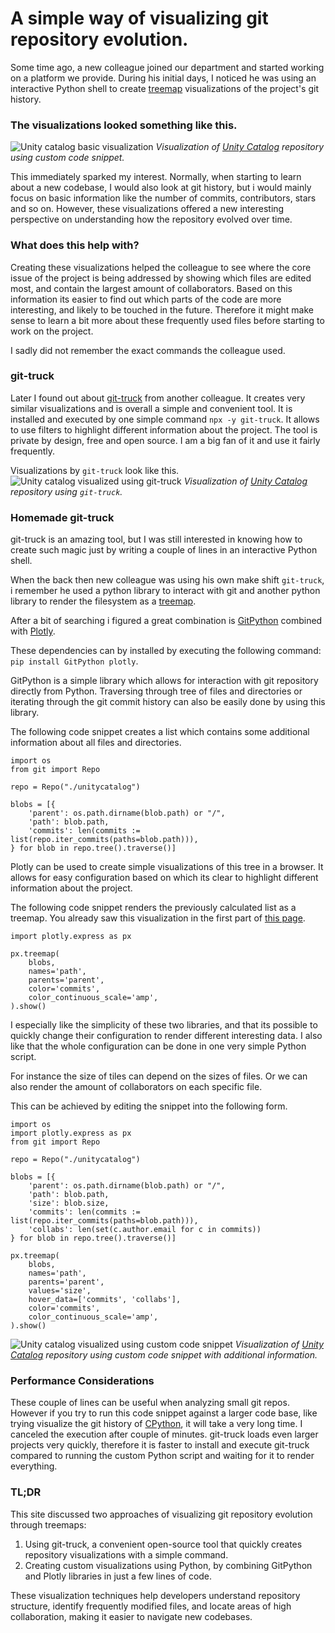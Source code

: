 # A simple way of visualizing git repository evolution.

Some time ago, a new colleague joined our department and started working on a platform we provide. During his initial days, I noticed he was using an interactive Python shell to create [treemap](https://en.wikipedia.org/wiki/Treemapping) visualizations of the project's git history.

### The visualizations looked something like this.
![Unity catalog basic visualization](pictures/git_render_unity_catalog_basic.png)
*Visualization of [Unity Catalog](https://github.com/unitycatalog/unitycatalog) repository using custom code snippet.*

This immediately sparked my interest.
Normally, when starting to learn about a new codebase, I would also look at git history, but i would mainly focus on basic information like the number of commits, contributors, stars and so on. However, these visualizations offered a new interesting perspective on understanding how the repository evolved over time.

### What does this help with?
Creating these visualizations helped the colleague to see where the core issue of the project is being addressed by showing which files are edited most, and contain the largest amount of collaborators. Based on this information its easier to find out which parts of the code are more interesting, and likely to be touched in the future. Therefore it might make sense to learn a bit more about these frequently used files before starting to work on the project.

I sadly did not remember the exact commands the colleague used.

### git-truck
Later I found out about [git-truck](https://github.com/git-truck/git-truck) from another colleague. It creates very similar visualizations and is overall a simple and convenient tool. It is installed and executed by one simple command `npx -y git-truck`. It allows to use filters to highlight different information about the project. The tool is private by design, free and open source. I am a big fan of it and use it fairly frequently.

Visualizations by `git-truck` look like this.
![Unity catalog visualized using git-truck](pictures/git_truck_unity_catalog.png)
*Visualization of [Unity Catalog](https://github.com/unitycatalog/unitycatalog) repository using `git-truck`.*

### Homemade git-truck
git-truck is an amazing tool, but I was still interested in knowing how to create such magic just by writing a couple of lines in an interactive Python shell.


When the back then new colleague was using his own make shift `git-truck`, i remember he used a python library to interact with git and another python library to render the filesystem as a [treemap](https://en.wikipedia.org/wiki/Treemapping).

After a bit of searching i figured a great combination is [GitPython](https://gitpython.readthedocs.io/en/stable/quickstart.html#gitpython-quick-start-tutorial) combined with [Plotly](https://plotly.com/python/treemaps/).

These dependencies can by installed by executing the following command: `pip install GitPython plotly`.

GitPython is a simple library which allows for interaction with git repository directly from Python. Traversing through tree of files and directories or iterating through the git commit history can also be easily done by using this library.

The following code snippet creates a list which contains some additional information about all files and directories.
```
import os
from git import Repo

repo = Repo("./unitycatalog")

blobs = [{
    'parent': os.path.dirname(blob.path) or "/",
    'path': blob.path,
    'commits': len(commits := list(repo.iter_commits(paths=blob.path))),
} for blob in repo.tree().traverse()]
```

Plotly can be used to create simple visualizations of this tree in a browser. It allows for easy configuration based on which its clear to highlight different information about the project.

The following code snippet renders the previously calculated list as a treemap. You already saw this visualization in the first part of [this page](#the-visualizations-looked-something-like-this).
```
import plotly.express as px

px.treemap(
    blobs,
    names='path',
    parents='parent',
    color='commits',
    color_continuous_scale='amp',
).show()
```

I especially like the simplicity of these two libraries, and that its possible to quickly change their configuration to render different interesting data. I also like that the whole configuration can be done in one very simple Python script.

For instance the size of tiles can depend on the sizes of files. Or we can also render the amount of collaborators on each specific file.

This can be achieved by editing the snippet into the following form.
```
import os
import plotly.express as px
from git import Repo

repo = Repo("./unitycatalog")

blobs = [{
    'parent': os.path.dirname(blob.path) or "/",
    'path': blob.path,
    'size': blob.size,
    'commits': len(commits := list(repo.iter_commits(paths=blob.path))),
    'collabs': len(set(c.author.email for c in commits))
} for blob in repo.tree().traverse()]

px.treemap(
    blobs,
    names='path',
    parents='parent',
    values='size',
    hover_data=['commits', 'collabs'],
    color='commits',
    color_continuous_scale='amp',
).show()
```

![Unity catalog visualized using custom code snippet](pictures/git_render_unity_catalog_advanced.png)
*Visualization of [Unity Catalog](https://github.com/unitycatalog/unitycatalog) repository using custom code snippet with additional information.*

### Performance Considerations
These couple of lines can be useful when analyzing small git repos. However if you try to run this code snippet against a larger code base, like trying visualize the git history of [CPython](https://github.com/python/cpython), it will take a very long time. I canceled the execution after couple of minutes. git-truck loads even larger projects very quickly, therefore it is faster to install and execute git-truck compared to running the custom Python script and waiting for it to render everything.

### TL;DR
This site discussed two approaches of visualizing git repository evolution through treemaps:

1. Using git-truck, a convenient open-source tool that quickly creates repository visualizations with a simple command.
2. Creating custom visualizations using Python, by combining GitPython and Plotly libraries in just a few lines of code.

These visualization techniques help developers understand repository structure, identify frequently modified files, and locate areas of high collaboration, making it easier to navigate new codebases.